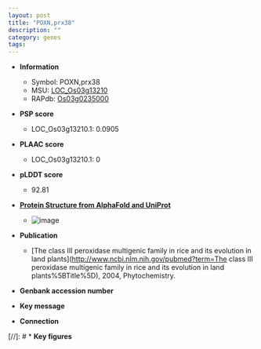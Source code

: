 ```yaml
---
layout: post
title: "POXN,prx38"
description: ""
category: genes
tags: 
---
```


* **Information**  
    + Symbol: POXN,prx38  
    + MSU: [LOC_Os03g13210](http://rice.plantbiology.msu.edu/cgi-bin/ORF_infopage.cgi?orf=LOC_Os03g13210)  
    + RAPdb: [Os03g0235000](http://rapdb.dna.affrc.go.jp/viewer/gbrowse_details/irgsp1?name=Os03g0235000)  

* **PSP score**  
    + LOC_Os03g13210.1: 0.0905 

* **PLAAC score**  
    + LOC_Os03g13210.1: 0 

* **pLDDT score**
    + 92.81

* **[Protein Structure from AlphaFold and UniProt](https://www.uniprot.org/uniprotkb/Q5U1Q5/entry#structure)**
    + ![image](https://ricepsp.github.io/images/Q5/AF-Q5U1Q5-F1.png)

* **Publication**  
    + [The class III peroxidase multigenic family in rice and its evolution in land plants](http://www.ncbi.nlm.nih.gov/pubmed?term=The class III peroxidase multigenic family in rice and its evolution in land plants%5BTitle%5D), 2004, Phytochemistry.

* **Genbank accession number**  

* **Key message**  

* **Connection**  

[//]: # * **Key figures**  


